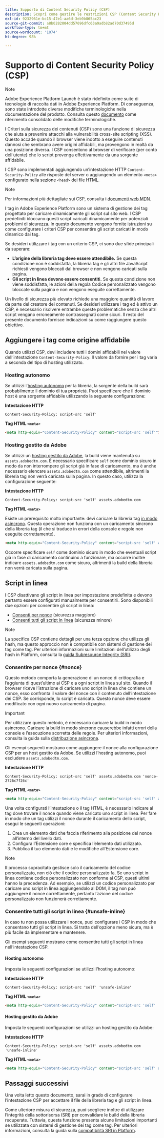 ```yaml
---
title: Supporto di Content Security Policy (CSP)
description: Scopri come gestire le restrizioni CSP (Content Security Policy, criteri per la sicurezza dei contenuti) durante l’integrazione del sito web con i tag in Adobe Experience Platform.
exl-id: 9232961e-bc15-47e1-aa6d-3eb9b865ac23
source-git-commit: a8b0282004dd57096dfc63a9adb82ad70d37495d
workflow-type: tm+mt
source-wordcount: '1074'
ht-degree: 98%

---
```


# Supporto di Content Security Policy (CSP)

>[!NOTE]
>
>Adobe Experience Platform Launch è stato ridefinito come suite di tecnologie di raccolta dati in Adobe Experience Platform. Di conseguenza, sono state introdotte diverse modifiche terminologiche nella documentazione del prodotto. Consulta questo [documento](../../term-updates.md) come riferimento consolidato delle modifiche terminologiche.

I Criteri sulla sicurezza dei contenuti (CSP) sono una funzione di sicurezza che aiuta a prevenire attacchi alla vulnerabilità cross-site scripting (XSS). Questo accade quando il browser viene indotto a eseguire contenuti dannosi che sembrano avere origini affidabili, ma provengono in realtà da una posizione diversa. I CSP consentono al browser di verificare (per conto dell’utente) che lo script provenga effettivamente da una sorgente affidabile.

I CSP sono implementati aggiungendo un’intestazione HTTP `Content-Security-Policy` alle risposte del server o aggiungendo un elemento `<meta>` configurato nella sezione `<head>` dei file HTML.

>[!NOTE]
>
> Per informazioni più dettagliate sui CSP, consulta i [documenti web MDN](https://developer.mozilla.org/en-US/docs/Web/HTTP/CSP).

I tag in Adobe Experience Platform sono un sistema di gestione dei tag progettato per caricare dinamicamente gli script sul sito web. I CSP predefiniti bloccano questi script caricati dinamicamente per potenziali problemi di sicurezza. In questo documento vengono fornite istruzioni su come configurare i criteri CSP per consentire gli script caricati in modo dinamico dai tag.

Se desideri utilizzare i tag con un criterio CSP, ci sono due sfide principali da superare:

* **L’origine della libreria tag deve essere attendibile.** Se questa condizione non è soddisfatta, la libreria tag e gli altri file JavaScript richiesti vengono bloccati dal browser e non vengono caricati sulla pagina.
* **Gli script in linea devono essere consentiti.** Se questa condizione non viene soddisfatta, le azioni della regola Codice personalizzato vengono bloccate sulla pagina e non vengono eseguite correttamente.

Un livello di sicurezza più elevato richiede una maggiore quantità di lavoro da parte del creatore dei contenuti. Se desideri utilizzare i tag ed è attivo un CSP, è necessario risolvere entrambe queste problematiche senza che altri script vengano erroneamente contrassegnati come sicuri. Il resto del presente documento fornisce indicazioni su come raggiungere questo obiettivo.

## Aggiungere i tag come origine affidabile

Quando utilizzi CSP, devi includere tutti i domini affidabili nel valore dell’intestazione `Content-Security-Policy`. Il valore da fornire per i tag varia a seconda del tipo di hosting utilizzato.

### Hosting autonomo

Se utilizzi l’[hosting autonomo](../publishing/hosts/self-hosting-libraries.md) per la libreria, la sorgente della build sarà probabilmente il dominio di tua proprietà. Puoi specificare che il dominio host è una sorgente affidabile utilizzando la seguente configurazione:

**Intestazione HTTP**

```http
Content-Security-Policy: script-src 'self'
```

**Tag HTML `<meta>`**

```html
<meta http-equiv="Content-Security-Policy" content="script-src 'self'">
```

### Hosting gestito da Adobe

Se utilizzi un [hosting gestito da Adobe](../publishing/hosts/managed-by-adobe-host.md), la build viene mantenuta su `assets.adobedtm.com`. È necessario specificare `self` come dominio sicuro in modo da non interrompere gli script già in fase di caricamento, ma è anche necessario elencare `assets.adobedtm.com` come attendibile, altrimenti la libreria tag non verrà caricata sulla pagina. In questo caso, utilizza la configurazione seguente:

**Intestazione HTTP**

```http
Content-Security-Policy: script-src 'self' assets.adobedtm.com
```

**Tag HTML `<meta>`**


Esiste un prerequisito molto importante: devi caricare la libreria tag [in modo asincrono](./asynchronous-deployment.md). Questa operazione non funziona con un caricamento sincrono della libreria tag (il che si traduce in errori della console e regole non eseguite correttamente).

```html
<meta http-equiv="Content-Security-Policy" content="script-src 'self' assets.adobedtm.com">
```

Occorre specificare `self` come dominio sicuro in modo che eventuali script già in fase di caricamento continuino a funzionare, ma occorre inoltre indicare `assets.adobedtm.com` come sicuro, altrimenti la build della libreria non verrà caricata sulla pagina.

## Script in linea

I CSP disattivano gli script in linea per impostazione predefinita e devono pertanto essere configurati manualmente per consentirli. Sono disponibili due opzioni per consentire gli script in linea:

* [Consenti per nonce](#nonce) (sicurezza maggiore)
* [Consenti tutti gli script in linea](#unsafe-inline) (sicurezza minore)

>[!NOTE]
>
>La specifica CSP contiene dettagli per una terza opzione che utilizza gli hash, ma questo approccio non è compatibile con sistemi di gestione dei tag come tag. Per ulteriori informazioni sulle limitazioni dell’utilizzo degli hash in Platform, consulta la [guida Subresource Integrity (SRI)](./sri.md).

### Consentire per nonce {#nonce}

Questo metodo comporta la generazione di un nonce di crittografia e l’aggiunta di quest’ultimo ai CSP e a ogni script in linea sul sito. Quando il browser riceve l’istruzione di caricare uno script in linea che contiene un nonce, esso confronta il valore del nonce con il contenuto dell’intestazione dei CSP. Se corrisponde, lo script è caricato. Questo nonce deve essere modificato con ogni nuovo caricamento di pagina.

>[!IMPORTANT]
>
>Per utilizzare questo metodo, è necessario caricare la build in modo asincrono. Caricare la build in modo sincrono causerebbe infatti errori della console e l’esecuzione scorretta delle regole. Per ulteriori informazioni, consulta la guida sulla [distribuzione asincrona](./asynchronous-deployment.md).

Gli esempi seguenti mostrano come aggiungere il nonce alla configurazione CSP per un host gestito da Adobe. Se utilizzi l’hosting autonomo, puoi escludere `assets.adobedtm.com`.

**Intestazione HTTP**

```http
Content-Security-Policy: script-src 'self' assets.adobedtm.com 'nonce-2726c7f26c'
```

**Tag HTML `<meta>`**

```html
<meta http-equiv="Content-Security-Policy" content="script-src 'self' assets.adobedtm.com 'nonce-2726c7f26c'">
```

Una volta configurati l’intestazione o il tag HTML, è necessario indicare al tag dove trovare il nonce quando viene caricato uno script in linea. Per fare in modo che un tag utilizzi il nonce durante il caricamento dello script, esegui le seguenti operazioni:

1. Crea un elemento dati che faccia riferimento alla posizione del nonce all’interno del livello dati.
1. Configura l’Estensione core e specifica l’elemento dati utilizzato.
1. Pubblica il tuo elemento dati e le modifiche all’Estensione core.

>[!NOTE]
>
>Il processo sopracitato gestisce solo il caricamento del codice personalizzato, non ciò che il codice personalizzato fa. Se uno script in linea contiene codice personalizzato non conforme ai CSP, questi ultimi hanno la precedenza. Ad esempio, se utilizzi un codice personalizzato per caricare uno script in linea aggiungendolo al DOM, il tag non può aggiungere il nonce correttamente, pertanto l’azione del codice personalizzato non funzionerà correttamente.

### Consentire tutti gli script in linea {#unsafe-inline}

In caso tu non possa utilizzare i nonce, puoi configurare i CSP in modo che consentano tutti gli script in linea. Si tratta dell’opzione meno sicura, ma è più facile da implementare e mantenere.

Gli esempi seguenti mostrano come consentire tutti gli script in linea nell’intestazione CSP.

#### Hosting autonomo

Imposta le seguenti configurazioni se utilizzi l’hosting autonomo:

**Intestazione HTTP**

```http
Content-Security-Policy: script-src 'self' 'unsafe-inline'
```

**Tag HTML `<meta>`**

```html
<meta http-equiv="Content-Security-Policy" content="script-src 'self' 'unsafe-inline'">
```

#### Hosting gestito da Adobe

Imposta le seguenti configurazioni se utilizzi un hosting gestito da Adobe:

**Intestazione HTTP**

```http
Content-Security-Policy: script-src 'self' assets.adobedtm.com 'unsafe-inline'
```

**Tag HTML `<meta>`**

```html
<meta http-equiv="Content-Security-Policy" content="script-src 'self' assets.adobedtm.com 'unsafe-inline'">
```

## Passaggi successivi

Una volta letto questo documento, sarai in grado di configurare l’intestazione CSP per accettare il file della libreria tag e gli script in linea.

Come ulteriore misura di sicurezza, puoi scegliere inoltre di utilizzare l’integrità della sottorisorsa (SRI) per convalidare le build della libreria recuperate. Tuttavia, questa funzione presenta alcune limitazioni importanti se utilizzata con sistemi di gestione dei tag come tag. Per ulteriori informazioni, consulta la guida sulla [compatibilità SRI in Platform](./sri.md).
